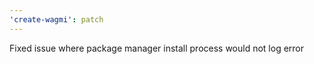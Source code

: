```yaml
---
'create-wagmi': patch
---
```


Fixed issue where package manager install process would not log error
